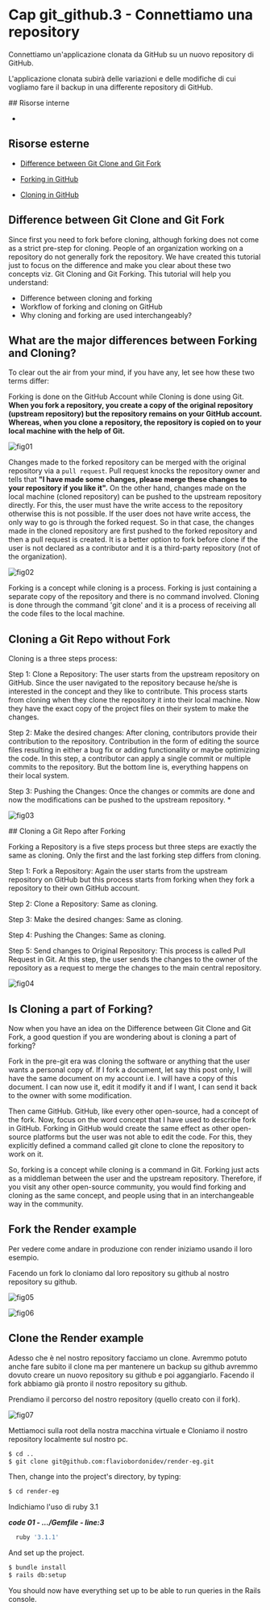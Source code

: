 # <a name="top"></a> Cap git_github.3 - Connettiamo una repository

Connettiamo un'applicazione clonata da GitHub su un nuovo repository di GitHub.

L'applicazione clonata subirà delle variazioni e delle modifiche di cui vogliamo fare il backup in una differente repository di GitHub.



## Risorse interne

- []()



## Risorse esterne

- [Difference between Git Clone and Git Fork](https://www.toolsqa.com/git/difference-between-git-clone-and-git-fork/)

- [Forking in GitHub](https://www.toolsqa.com/git/git-fork/)

- [Cloning in GitHub](https://www.toolsqa.com/git/git-clone/)



## Difference between Git Clone and Git Fork

Since first you need to fork before cloning, although forking does not come as a strict pre-step for cloning. People of an organization working on a repository do not generally fork the repository. We have created this tutorial just to focus on the difference and make you clear about these two concepts viz. Git Cloning and Git Forking. This tutorial will help you understand:

- Difference between cloning and forking
- Workflow of forking and cloning on GitHub
- Why cloning and forking are used interchangeably?



## What are the major differences between Forking and Cloning?

To clear out the air from your mind, if you have any, let see how these two terms differ:

Forking is done on the GitHub Account while Cloning is done using Git. **When you fork a repository, you create a copy of the original repository (upstream repository) but the repository remains on your GitHub account. Whereas, when you clone a repository, the repository is copied on to your local machine with the help of Git.**

![fig01](https://github.com/flaviobordonidev/leanpubabrandnewcms/blob/master/code_references/git_github/13_fig01-clone_or_fork.png)

Changes made to the forked repository can be merged with the original repository via a `pull request`. Pull request knocks the repository owner and tells that **"I have made some changes, please merge these changes to your repository if you like it".** On the other hand, changes made on the local machine (cloned repository) can be pushed to the upstream repository directly. For this, the user must have the write access to the repository otherwise this is not possible. If the user does not have write access, the only way to go is through the forked request. So in that case, the changes made in the cloned repository are first pushed to the forked repository and then a pull request is created. It is a better option to fork before clone if the user is not declared as a contributor and it is a third-party repository (not of the organization).

![fig02](https://github.com/flaviobordonidev/leanpubabrandnewcms/blob/master/code_references/git_github/13_fig02-clone_push_or_fork_pull.png)

Forking is a concept while cloning is a process. Forking is just containing a separate copy of the repository and there is no command involved. Cloning is done through the command 'git clone' and it is a process of receiving all the code files to the local machine.



## Cloning a Git Repo without Fork


Cloning is a three steps process:

Step 1: Clone a Repository: The user starts from the upstream repository on GitHub. Since the user navigated to the repository because he/she is interested in the concept and they like to contribute. This process starts from cloning when they clone the repository it into their local machine. Now they have the exact copy of the project files on their system to make the changes.

Step 2: Make the desired changes: After cloning, contributors provide their contribution to the repository. Contribution in the form of editing the source files resulting in either a bug fix or adding functionality or maybe optimizing the code. In this step, a contributor can apply a single commit or multiple commits to the repository. But the bottom line is, everything happens on their local system.

Step 3: Pushing the Changes: Once the changes or commits are done and now the modifications can be pushed to the upstream repository. *

![fig03](https://github.com/flaviobordonidev/leanpubabrandnewcms/blob/master/code_references/git_github/13_fig03-only_clone.png)



## Cloning a Git Repo after Forking

Forking a Repository is a five steps process but three steps are exactly the same as cloning. Only the first and the last forking step differs from cloning.

Step 1: Fork a Repository: Again the user starts from the upstream repository on GitHub but this process starts from forking when they fork a repository to their own GitHub account.

Step 2: Clone a Repository: Same as cloning.

Step 3: Make the desired changes: Same as cloning.

Step 4: Pushing the Changes: Same as cloning.

Step 5: Send changes to Original Repository: This process is called Pull Request in Git. At this step, the user sends the changes to the owner of the repository as a request to merge the changes to the main central repository.

![fig04](https://github.com/flaviobordonidev/leanpubabrandnewcms/blob/master/code_references/git_github/13_fig04-clone_and_fork.png)



## Is Cloning a part of Forking?

Now when you have an idea on the Difference between Git Clone and Git Fork, a good question if you are wondering about is cloning a part of forking?

Fork in the pre-git era was cloning the software or anything that the user wants a personal copy of. If I fork a document, let say this post only, I will have the same document on my account i.e. I will have a copy of this document. I can now use it, edit it modify it and if I want, I can send it back to the owner with some modification.

Then came GitHub. GitHub, like every other open-source, had a concept of the fork. Now, focus on the word concept that I have used to describe fork in GitHub. Forking in GitHub would create the same effect as other open-source platforms but the user was not able to edit the code. For this, they explicitly defined a command called git clone to clone the repository to work on it.

So, forking is a concept while cloning is a command in Git. Forking just acts as a middleman between the user and the upstream repository. Therefore, if you visit any other open-source community, you would find forking and cloning as the same concept, and people using that in an interchangeable way in the community.



## Fork the Render example

Per vedere come andare in produzione con render iniziamo usando il loro esempio.

Facendo un fork lo cloniamo dal loro repository su github al nostro repository su github.


![fig05](https://github.com/flaviobordonidev/leanpubabrandnewcms/blob/master/code_references/git_github/13_fig05-create_a_new_fork.png)


![fig06](https://github.com/flaviobordonidev/leanpubabrandnewcms/blob/master/code_references/git_github/13_fig06-new_fork_name.png)



## Clone the Render example

Adesso che è nel nostro repository facciamo un clone.
Avremmo potuto anche fare subito il clone ma per mantenere un backup su github avremmo dovuto creare un nuovo repository su github e poi aggangiarlo. Facendo il fork abbiamo già pronto il nostro repository su github.

Prendiamo il percorso del nostro repository (quello creato con il fork).

![fig07](https://github.com/flaviobordonidev/leanpubabrandnewcms/blob/master/code_references/git_github/13_fig07-github_ssh_path.png)


Mettiamoci sulla root della nostra macchina virtuale e Cloniamo il nostro repository localmente sul nostro pc.

```bash
$ cd ..
$ git clone git@github.com:flaviobordonidev/render-eg.git
```

Then, change into the project's directory, by typing:

```bash
$ cd render-eg
```

Indichiamo l'uso di ruby 3.1

***code 01 - .../Gemfile - line:3***

```ruby
  ruby '3.1.1'
```

And set up the project.

```bash
$ bundle install
$ rails db:setup
```

You should now have everything set up to be able to run queries in the Rails console.




